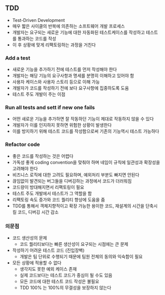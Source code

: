 
## TDD

- Test-Driven Development
- 매우 짧은 사이클의 반복에 의존하는 소프트웨어 개발 프로세스
- 개발자는 요구되는 새로운 기능에 대한 자동화된 테스트케이스를 작성하고 테스트를 통과하는 코드를 작성
- 이 후 상황에 맞게 리팩토링하는 과정을 거친다

### Add a test

- 새로운 기능을 추가하기 전에 테스트를 먼저 작성해야 한다
- 개발자는 해당 기능의 요구사항과 명세를 분명히 이해하고 있어야 함
- 사용자 케이스와 사용자 스토리 등으로 이해 가능
- 개발자가 코드를 작성하기 전에 보다 요구사항에 집중하도록 도움
- 테스트 주도 개발이 주는 이점

### Run all tests and sett if new one fails

- 어떤 새로운 기능을 추가하면 잘 작동하던 기능이 제대로 작동하지 않을 수 있다
- 개발자가 이를 인지하지 못하면 위험한 상황이 발생한다
- 이를 방지하기 위해 테스트 코드를 작성함으로써 기존의 기능역시 테스트 가능하다

### Refactor code 

- 좋은 코드를 작성하는 것은 어렵다
- 가독성 좋게 coding convention을 맞춰야 하며 네임이 규칙에 일관성과 확장성을 고려해야 한다
- 비즈니스 로직에 대한 고려도 필요하며, 예외처리 부분도 빠지면 안된다
- 끊임없이 발견되는 버그들을 디버깅하는 과정에서 코드가 더러워짐
- 코드량이 방대해지면서 리팩토링이 필요
- 테스트 주도 개발에서 테스트가 그 역할을 함
- 리팩토링 속도 증가와 코드 퀄리티 향상에 도움을 줌 
- TDD를 통해서 객체지향적이고 확장 가능한 용이한 코드, 재설계의 시간을 단축시킬 코드, 디버깅 시간 감소 


### 의문점

- 코드 생산성의 문제
  - 코드 퀄리티보다는 빠른 생산성이 요구되는 시점에는 큰 문제 
- 작성하기 어려운 테스트 코드 (진입장벽)
  - 개발은 팀 단위로 수행되기 때문에 팀원 전체의 동의와 익숙함이 필요
- 모든 상황에 적용할 수 없다
  - 생각지도 못한 예외 케이스 존재
  - 실제 코드보다는 테스트 코드가 중심이 될 수도 있음
  - 모든 코드에 대한 테스트 코드 작성은 불필요
  - TDD 100% 는 100%의 무결성을 보장하지 않는다 